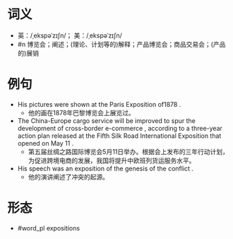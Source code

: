 # 词义
- 英：/ˌekspəˈzɪʃn/； 美：/ˌekspəˈzɪʃn/
- #n 博览会；阐述；(理论、计划等的)解释；产品博览会；商品交易会；(产品的)展销
# 例句
- His pictures were shown at the Paris Exposition of1878 .
	- 他的画在1878年巴黎博览会上展览过。
- The China-Europe cargo service will be improved to spur the development of cross-border e-commerce , according to a three-year action plan released at the Fifth Silk Road International Exposition that opened on May 11 .
	- 第五届丝绸之路国际博览会5月11日举办。根据会上发布的三年行动计划，为促进跨境电商的发展，我国将提升中欧班列货运服务水平。
- His speech was an exposition of the genesis of the conflict .
	- 他的演讲阐述了冲突的起源。
# 形态
- #word_pl expositions
